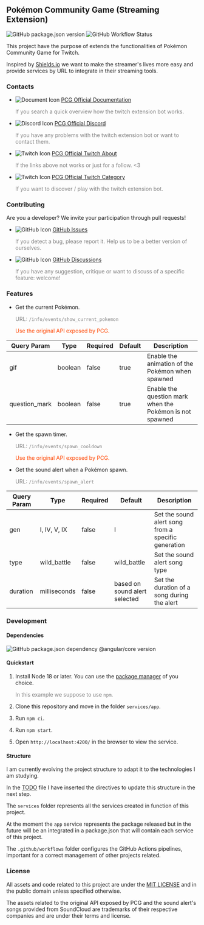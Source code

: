 ## Pokémon Community Game (Streaming Extension)

![GitHub package.json version](https://img.shields.io/github/package-json/v/jervnorsk/pcg-streaming-extension?filename=services%2Fapp%2Fpackage.json)
![GitHub Workflow Status](https://img.shields.io/github/actions/workflow/status/jervnorsk/pcg-streaming-extension/service-app-on-tag.yaml)

This project have the purpose of extends the functionalities of Pokémon Community Game for Twitch.

Inspired by [Shields.io](https://shields.io/) we want to make the streamer's lives more easy and provide services by URL
to integrate in their
streaming tools.

### Contacts

- ![Document Icon](https://icons-for-free.com/download-icon-docs+document+file+google+suits+icon-1320183406448604527_16.png)
  [PCG Official Documentation](https://bit.ly/3hyZXaF)
  <p style="color: gray">
  If you search a quick overview how the twitch extension bot works.
  </p>


- ![Discord Icon](https://icons-for-free.com/download-icon-discord+circle-1330289835373740312_16.png)
  [PCG Official Discord](https://discord.gg/cT3ThCj)
  <p style="color: gray">
  If you have any problems with the twitch extension bot or want to contact them.
  </p>


- ![Twitch Icon](https://icons-for-free.com/download-icon-twitch-1320194802070375032_16.png)
  [PCG Official Twitch About](https://www.twitch.tv/pokemoncommunitygame/about)
  <p style="color: gray">
  If the links above not works or just for a follow. <3
  </p>


- ![Twitch Icon](https://icons-for-free.com/download-icon-twitch-1320194802070375032_16.png)
  [PCG Official Twitch Category](https://www.twitch.tv/directory/game/Pok%C3%A9mon%20Community%20Game)
  <p style="color: gray">
  If you want to discover / play with the twitch extension bot.
  </p>

### Contributing

Are you a developer? We invite your participation through pull requests!

- ![GitHub Icon](https://icons-for-free.com/download-icon-github+hub+icon+icon-1320194800839659861_16.png)
  [GitHub Issues](https://github.com/JervNorsk/pcg-streaming-extension/issues)
  <p style="color: gray">
  If you detect a bug, please report it. Help us to be a better version of ourselves.
  </p>


- ![GitHub Icon](https://icons-for-free.com/download-icon-github+hub+icon+icon-1320194800839659861_16.png)
  [GitHub Discussions](https://github.com/JervNorsk/pcg-streaming-extension/discussions)
  <p style="color: gray">
  If you have any suggestion, critique or want to discuss of a specific feature: welcome!
  </p>

### Features

- Get the current Pokémon.
  <p style="color: gray">
  URL: <code>/info/events/show_current_pokemon</code>
  </p>
  <p style="color: orangered">
  Use the original API exposed by PCG.
  </p>

| Query Param   | Type    | Required | Default | Description                                              |
|---------------|---------|----------|---------|----------------------------------------------------------|
| gif           | boolean | false    | true    | Enable the animation of the Pokémon when spawned         |
| question_mark | boolean | false    | true    | Enable the question mark when the Pokémon is not spawned |

- Get the spawn timer.
  <p style="color: gray">
  URL: <code>/info/events/spawn_cooldown</code>
  </p>
  <p style="color: orangered">
  Use the original API exposed by PCG.
  </p>


- Get the sound alert when a Pokémon spawn.
  <p style="color: gray">
  URL: <code>/info/events/spawn_alert</code>
  </p>

| Query Param | Type         | Required | Default                       | Description                                         |
|-------------|--------------|----------|-------------------------------|-----------------------------------------------------|
| gen         | I, IV, V, IX | false    | I                             | Set the sound alert song from a specific generation |
| type        | wild_battle  | false    | wild_battle                   | Set the sound alert song type                       |
| duration    | milliseconds | false    | based on sound alert selected | Set the duration of a song during the alert         |

### Development

#### Dependencies

![GitHub package.json dependency @angular/core version](https://img.shields.io/github/package-json/dependency-version/jervnorsk/pcg-streaming-extension/%40angular%2Fcore?filename=services%2Fapp%2Fpackage.json)

#### Quickstart

1. Install Node 18 or later. You can use the [package manager](https://nodejs.org/en/download/package-manager/) of you
   choice.
   <p style="color: gray">
   In this example we suppose to use <code>npm</code>.
   </p>

2. Clone this repository and move in the folder `services/app`.
3. Run `npm ci`.
4. Run `npm start`.
5. Open `http://localhost:4200/` in the browser to view the service.

#### Structure

I am currently evolving the project structure to adapt it to the technologies I am studying.

In the [TODO](./TODO.md) file I have inserted the directives to update this structure in the next step.

The `services` folder represents all the services created in function of this project.

At the moment the `app` service represents the package released but in the future will be an integrated in a
package.json that will contain each service of this project.

The `.github/workflows` folder configures the GitHub Actions pipelines, important for a correct management of other
projects related.

### License

All assets and code related to this project are under the [MIT LICENSE](./LICENSE) and in the public domain unless
specified otherwise.

The assets related to the original API exposed by PCG and the sound alert's songs provided from SoundCloud are
trademarks of their respective companies and are under their terms and license.
